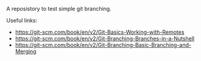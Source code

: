 A reposistory to test simple git branching.

Useful links:
- https://git-scm.com/book/en/v2/Git-Basics-Working-with-Remotes
- https://git-scm.com/book/en/v2/Git-Branching-Branches-in-a-Nutshell
- https://git-scm.com/book/en/v2/Git-Branching-Basic-Branching-and-Merging
